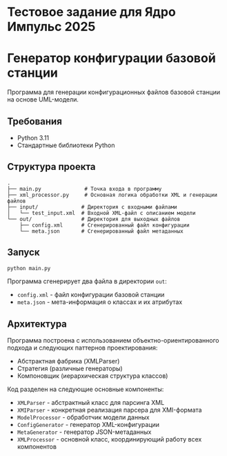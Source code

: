 # Тестовое задание для Ядро Импульс 2025

# Генератор конфигурации базовой станции

Программа для генерации конфигурационных файлов базовой станции на основе UML-модели.

## Требования

- Python 3.11
- Стандартные библиотеки Python

## Структура проекта

```
.
├── main.py              # Точка входа в программу
├── xml_processor.py     # Основная логика обработки XML и генерации файлов
├── input/              # Директория с входными файлами
│   └── test_input.xml  # Входной XML-файл с описанием модели
└── out/                # Директория для выходных файлов
    ├── config.xml      # Сгенерированный файл конфигурации
    └── meta.json       # Сгенерированный файл метаданных
```

## Запуск

```bash
python main.py
```

Программа сгенерирует два файла в директории `out`:
- `config.xml` - файл конфигурации базовой станции
- `meta.json` - мета-информация о классах и их атрибутах

## Архитектура

Программа построена с использованием объектно-ориентированного подхода и следующих паттернов проектирования:
- Абстрактная фабрика (XMLParser)
- Стратегия (различные генераторы)
- Компоновщик (иерархическая структура классов)

Код разделен на следующие основные компоненты:
- `XMLParser` - абстрактный класс для парсинга XML
- `XMIParser` - конкретная реализация парсера для XMI-формата
- `ModelProcessor` - обработчик модели данных
- `ConfigGenerator` - генератор XML-конфигурации
- `MetaGenerator` - генератор JSON-метаданных
- `XMLProcessor` - основной класс, координирующий работу всех компонентов
